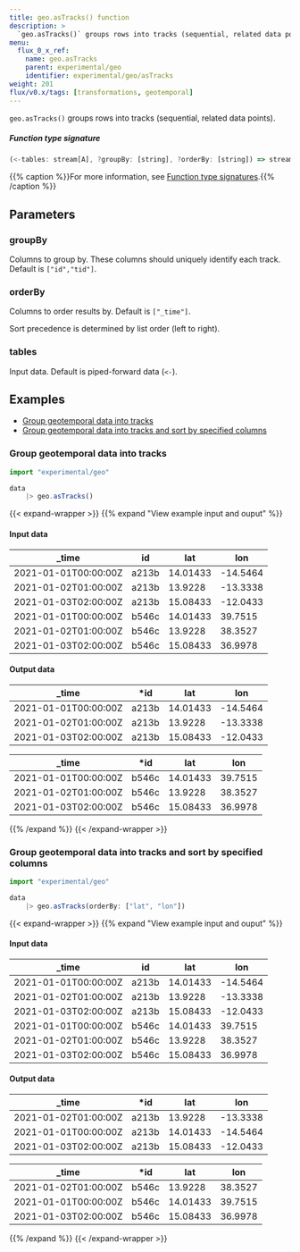 ```yaml
---
title: geo.asTracks() function
description: >
  `geo.asTracks()` groups rows into tracks (sequential, related data points).
menu:
  flux_0_x_ref:
    name: geo.asTracks
    parent: experimental/geo
    identifier: experimental/geo/asTracks
weight: 201
flux/v0.x/tags: [transformations, geotemporal]
---
```


<!------------------------------------------------------------------------------

IMPORTANT: This page was generated from comments in the Flux source code. Any
edits made directly to this page will be overwritten the next time the
documentation is generated. 

To make updates to this documentation, update the function comments above the
function definition in the Flux source code:

https://github.com/influxdata/flux/blob/master/stdlib/experimental/geo/geo.flux#L1008-L1011

Contributing to Flux: https://github.com/influxdata/flux#contributing
Fluxdoc syntax: https://github.com/influxdata/flux/blob/master/docs/fluxdoc.md

------------------------------------------------------------------------------->

`geo.asTracks()` groups rows into tracks (sequential, related data points).



##### Function type signature

```js
(<-tables: stream[A], ?groupBy: [string], ?orderBy: [string]) => stream[A] where A: Record
```

{{% caption %}}For more information, see [Function type signatures](/flux/v0.x/function-type-signatures/).{{% /caption %}}

## Parameters

### groupBy

Columns to group by. These columns should uniquely identify each track.
Default is `["id","tid"]`.



### orderBy

Columns to order results by. Default is `["_time"]`.

Sort precedence is determined by list order (left to right).

### tables

Input data. Default is piped-forward data (`<-`).




## Examples

- [Group geotemporal data into tracks](#group-geotemporal-data-into-tracks)
- [Group geotemporal data into tracks and sort by specified columns](#group-geotemporal-data-into-tracks-and-sort-by-specified-columns)

### Group geotemporal data into tracks

```js
import "experimental/geo"

data
    |> geo.asTracks()

```

{{< expand-wrapper >}}
{{% expand "View example input and ouput" %}}

#### Input data

| _time                | id    | lat      | lon      |
| -------------------- | ----- | -------- | -------- |
| 2021-01-01T00:00:00Z | a213b | 14.01433 | -14.5464 |
| 2021-01-02T01:00:00Z | a213b | 13.9228  | -13.3338 |
| 2021-01-03T02:00:00Z | a213b | 15.08433 | -12.0433 |
| 2021-01-01T00:00:00Z | b546c | 14.01433 | 39.7515  |
| 2021-01-02T01:00:00Z | b546c | 13.9228  | 38.3527  |
| 2021-01-03T02:00:00Z | b546c | 15.08433 | 36.9978  |


#### Output data

| _time                | *id   | lat      | lon      |
| -------------------- | ----- | -------- | -------- |
| 2021-01-01T00:00:00Z | a213b | 14.01433 | -14.5464 |
| 2021-01-02T01:00:00Z | a213b | 13.9228  | -13.3338 |
| 2021-01-03T02:00:00Z | a213b | 15.08433 | -12.0433 |

| _time                | *id   | lat      | lon     |
| -------------------- | ----- | -------- | ------- |
| 2021-01-01T00:00:00Z | b546c | 14.01433 | 39.7515 |
| 2021-01-02T01:00:00Z | b546c | 13.9228  | 38.3527 |
| 2021-01-03T02:00:00Z | b546c | 15.08433 | 36.9978 |

{{% /expand %}}
{{< /expand-wrapper >}}

### Group geotemporal data into tracks and sort by specified columns

```js
import "experimental/geo"

data
    |> geo.asTracks(orderBy: ["lat", "lon"])

```

{{< expand-wrapper >}}
{{% expand "View example input and ouput" %}}

#### Input data

| _time                | id    | lat      | lon      |
| -------------------- | ----- | -------- | -------- |
| 2021-01-01T00:00:00Z | a213b | 14.01433 | -14.5464 |
| 2021-01-02T01:00:00Z | a213b | 13.9228  | -13.3338 |
| 2021-01-03T02:00:00Z | a213b | 15.08433 | -12.0433 |
| 2021-01-01T00:00:00Z | b546c | 14.01433 | 39.7515  |
| 2021-01-02T01:00:00Z | b546c | 13.9228  | 38.3527  |
| 2021-01-03T02:00:00Z | b546c | 15.08433 | 36.9978  |


#### Output data

| _time                | *id   | lat      | lon      |
| -------------------- | ----- | -------- | -------- |
| 2021-01-02T01:00:00Z | a213b | 13.9228  | -13.3338 |
| 2021-01-01T00:00:00Z | a213b | 14.01433 | -14.5464 |
| 2021-01-03T02:00:00Z | a213b | 15.08433 | -12.0433 |

| _time                | *id   | lat      | lon     |
| -------------------- | ----- | -------- | ------- |
| 2021-01-02T01:00:00Z | b546c | 13.9228  | 38.3527 |
| 2021-01-01T00:00:00Z | b546c | 14.01433 | 39.7515 |
| 2021-01-03T02:00:00Z | b546c | 15.08433 | 36.9978 |

{{% /expand %}}
{{< /expand-wrapper >}}
